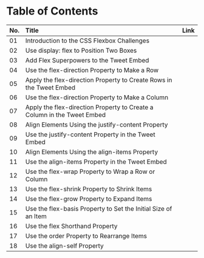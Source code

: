 
# Table of Contents

No. | Title | Link
| ------------- |:-------------| -----:|
01 | Introduction to the CSS Flexbox Challenges
02 | Use display: flex to Position Two Boxes
03 | Add Flex Superpowers to the Tweet Embed
04 | Use the flex-direction Property to Make a Row
05 | Apply the flex-direction Property to Create Rows in the Tweet Embed
06 | Use the flex-direction Property to Make a Column
07 | Apply the flex-direction Property to Create a Column in the Tweet Embed
08 | Align Elements Using the justify-content Property
09 | Use the justify-content Property in the Tweet Embed
10 | Align Elements Using the align-items Property
11 | Use the align-items Property in the Tweet Embed
12 | Use the flex-wrap Property to Wrap a Row or Column
13 | Use the flex-shrink Property to Shrink Items
14 | Use the flex-grow Property to Expand Items
15 | Use the flex-basis Property to Set the Initial Size of an Item
16 | Use the flex Shorthand Property
17 | Use the order Property to Rearrange Items
18 | Use the align-self Property
